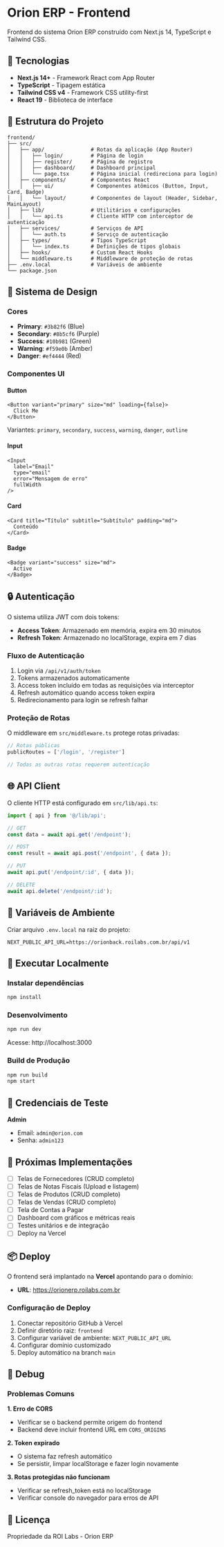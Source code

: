 # Orion ERP - Frontend

Frontend do sistema Orion ERP construído com Next.js 14, TypeScript e Tailwind CSS.

## 🚀 Tecnologias

- **Next.js 14+** - Framework React com App Router
- **TypeScript** - Tipagem estática
- **Tailwind CSS v4** - Framework CSS utility-first
- **React 19** - Biblioteca de interface

## 📁 Estrutura do Projeto

```
frontend/
├── src/
│   ├── app/               # Rotas da aplicação (App Router)
│   │   ├── login/         # Página de login
│   │   ├── register/      # Página de registro
│   │   ├── dashboard/     # Dashboard principal
│   │   └── page.tsx       # Página inicial (redireciona para login)
│   ├── components/        # Componentes React
│   │   ├── ui/            # Componentes atômicos (Button, Input, Card, Badge)
│   │   └── layout/        # Componentes de layout (Header, Sidebar, MainLayout)
│   ├── lib/               # Utilitários e configurações
│   │   └── api.ts         # Cliente HTTP com interceptor de autenticação
│   ├── services/          # Serviços de API
│   │   └── auth.ts        # Serviço de autenticação
│   ├── types/             # Tipos TypeScript
│   │   └── index.ts       # Definições de tipos globais
│   ├── hooks/             # Custom React Hooks
│   └── middleware.ts      # Middleware de proteção de rotas
├── .env.local             # Variáveis de ambiente
└── package.json
```

## 🎨 Sistema de Design

### Cores

- **Primary**: `#3b82f6` (Blue)
- **Secondary**: `#8b5cf6` (Purple)
- **Success**: `#10b981` (Green)
- **Warning**: `#f59e0b` (Amber)
- **Danger**: `#ef4444` (Red)

### Componentes UI

#### Button
```tsx
<Button variant="primary" size="md" loading={false}>
  Click Me
</Button>
```
Variantes: `primary`, `secondary`, `success`, `warning`, `danger`, `outline`

#### Input
```tsx
<Input
  label="Email"
  type="email"
  error="Mensagem de erro"
  fullWidth
/>
```

#### Card
```tsx
<Card title="Título" subtitle="Subtítulo" padding="md">
  Conteúdo
</Card>
```

#### Badge
```tsx
<Badge variant="success" size="md">
  Active
</Badge>
```

## 🔒 Autenticação

O sistema utiliza JWT com dois tokens:

- **Access Token**: Armazenado em memória, expira em 30 minutos
- **Refresh Token**: Armazenado no localStorage, expira em 7 dias

### Fluxo de Autenticação

1. Login via `/api/v1/auth/token`
2. Tokens armazenados automaticamente
3. Access token incluído em todas as requisições via interceptor
4. Refresh automático quando access token expira
5. Redirecionamento para login se refresh falhar

### Proteção de Rotas

O middleware em `src/middleware.ts` protege rotas privadas:

```typescript
// Rotas públicas
publicRoutes = ['/login', '/register']

// Todas as outras rotas requerem autenticação
```

## 🌐 API Client

O cliente HTTP está configurado em `src/lib/api.ts`:

```typescript
import { api } from '@/lib/api';

// GET
const data = await api.get('/endpoint');

// POST
const result = await api.post('/endpoint', { data });

// PUT
await api.put('/endpoint/:id', { data });

// DELETE
await api.delete('/endpoint/:id');
```

## 🔧 Variáveis de Ambiente

Criar arquivo `.env.local` na raiz do projeto:

```env
NEXT_PUBLIC_API_URL=https://orionback.roilabs.com.br/api/v1
```

## 🚀 Executar Localmente

### Instalar dependências
```bash
npm install
```

### Desenvolvimento
```bash
npm run dev
```
Acesse: http://localhost:3000

### Build de Produção
```bash
npm run build
npm start
```

## 📝 Credenciais de Teste

**Admin**
- Email: `admin@orion.com`
- Senha: `admin123`

## 🔄 Próximas Implementações

- [ ] Telas de Fornecedores (CRUD completo)
- [ ] Telas de Notas Fiscais (Upload e listagem)
- [ ] Telas de Produtos (CRUD completo)
- [ ] Telas de Vendas (CRUD completo)
- [ ] Tela de Contas a Pagar
- [ ] Dashboard com gráficos e métricas reais
- [ ] Testes unitários e de integração
- [ ] Deploy na Vercel

## 📦 Deploy

O frontend será implantado na **Vercel** apontando para o domínio:
- **URL**: https://orionerp.roilabs.com.br

### Configuração de Deploy

1. Conectar repositório GitHub à Vercel
2. Definir diretório raiz: `frontend`
3. Configurar variável de ambiente: `NEXT_PUBLIC_API_URL`
4. Configurar domínio customizado
5. Deploy automático na branch `main`

## 🐛 Debug

### Problemas Comuns

**1. Erro de CORS**
- Verificar se o backend permite origem do frontend
- Backend deve incluir frontend URL em `CORS_ORIGINS`

**2. Token expirado**
- O sistema faz refresh automático
- Se persistir, limpar localStorage e fazer login novamente

**3. Rotas protegidas não funcionam**
- Verificar se refresh_token está no localStorage
- Verificar console do navegador para erros de API

## 📄 Licença

Propriedade da ROI Labs - Orion ERP
